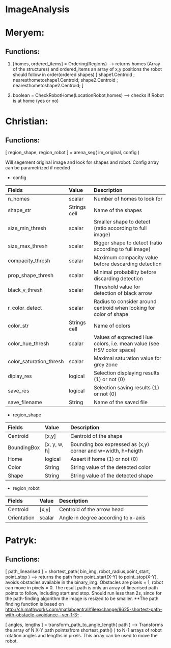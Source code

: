 # ImageAnalysis

# Meryem:
## Functions:
1. [homes, ordered_items] = Ordering(Regions) --> returns homes (Array of the structures)  and ordered_items an array of x,y positions the robot should follow in order(ordered shapes) 
[ shape1.Centroid ;
  nearesthometoshape1.Centroid;
  shape2.Centroid ;
  nearesthometoshape2.Centroid;
]


2. boolean = CheckRobotHome(LocationRobot,homes) --> checks if Robot is at home (yes or no)

# Christian:
## Functions:
[ region_shape, region_robot ] = arena_seg( im_original, config )

Will segement original image and look for shapes and robot. Config array can be parametrized if needed

* config

| Fields                  | Value         | Description                                                           |
|:----------------------- |:------------- |:--------------------------------------------------------------------- |
| n_homes                 | scalar        | Number of homes to look for                                           |
| shape_str               | Strings cell  | Name of the shapes                                                    |
| size_min_thresh         | scalar        | Smaller shape to detect (ratio according to full image)               |
| size_max_thresh         | scalar        | Bigger shape to detect (ratio according to full image)                |
| compacity_thresh        | scalar        | Maximum compacity value before descarding detection                   |
| prop_shape_thresh       | scalar        | Minimal probability before discarding detection                       |
| black_v_thresh          | scalar        | Threshold value for detection of black arrow                          |
| r_color_detect          | scalar        | Radius to consider around centroid when looking for color of shape    |
| color_str               | Strings cell  | Name of colors                                                        |
| color_hue_thresh        | scalar        | Values of exprected Hue colors, i.e. mean value (see HSV color space) |
| color_saturation_thresh | scalar        | Maximal saturation value for grey zone                                |
| diplay_res              | logical       | Selection displaying results (1) or not (0)                           |
| save_res                | logical       | Selection saving results (1) or not (0)                               |
| save_filename           | String        | Name of the saved file                                                |


* region_shape

| Fields       | Value         | Description                                                  |
|:------------ |:------------- |:------------------------------------------------------------ |
| Centroid     | [x,y]         | Centroid of the shape                                        |
| BoundingBox  | [x, y, w, h]  | Bounding box expressed as (x,y) corner and w=width, h=heigth |
| Home         | logical       | Assert if home (1) or not (0)                                |
| Color        | String        | String value of the detected color                           |
| Shape        | String        | String value of the detected shape                           |

* region_robot

| Fields      | Value      | Description                         |
|:----------- |:---------- |:----------------------------------- |
| Centroid    | [x,y]      | Centroid of the arrow head          |
| Orientation | scalar     | Angle in degree according to x-axis |

# Patryk:
## Functions:
[ path_linearised ] = shortest_path( bin_img, robot_radius,point_start, point_stop ) --> returns the path from point_start(X-Y) to point_stop(X-Y), avoids obstacles available in the binary_img. Obstacles are pixels = 1, robot can move in pixels = 0. The result path is only an array of linearised path points to follow, including start and stop. Should run less than 2s, since for the path-finding algorithm the image is resized to be smaller. 
**The path finding function is based on http://ch.mathworks.com/matlabcentral/fileexchange/8625-shortest-path-with-obstacle-avoidance--ver-1-3- .  

[ angles, lengths ] = transform_path_to_angle_length( path ) --> Transforms the array of N X-Y path points(from shortest_path() ) to N-1 arrays of  robot rotation angles and lengths in pixels. This array can be used to move the robot. 
